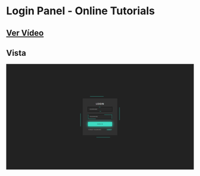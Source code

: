 # Login Panel - Online Tutorials

## [Ver Vídeo](https://youtu.be/Lt0nNisq_S8?si=P9FOqGkM3W_2RuvA)

## Vista

![View](view.jpg)

